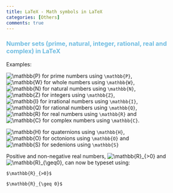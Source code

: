 ```yaml
---
title: LaTeX - Math symbols in LaTeX
categories: [Others]
comments: true
---
```


### <font color= 6FBCE1> Number sets (prime, natural, integer, rational, real and complex) in LaTeX</font>

Examples:

<p><img src="https://s0.wp.com/latex.php?latex=%5Cmathbb%7BP%7D&#038;bg=ffffff&#038;fg=000&#038;s=0&#038;c=20201002" alt="&#92;mathbb{P}" title="&#92;mathbb{P}" class="latex" /> for prime numbers using <code>\mathbb{P}</code>,<br><img src="https://s0.wp.com/latex.php?latex=%5Cmathbb%7BW%7D&#038;bg=ffffff&#038;fg=000&#038;s=0&#038;c=20201002" alt="&#92;mathbb{W}" title="&#92;mathbb{W}" class="latex" /> for whole numbers using <code>\mathbb{W}</code>,<br><img src="https://s0.wp.com/latex.php?latex=%5Cmathbb%7BN%7D&#038;bg=ffffff&#038;fg=000&#038;s=0&#038;c=20201002" alt="&#92;mathbb{N}" title="&#92;mathbb{N}" class="latex" /> for natural numbers using <code>\mathbb{N}</code>,<br><img src="https://s0.wp.com/latex.php?latex=%5Cmathbb%7BZ%7D&#038;bg=ffffff&#038;fg=000&#038;s=0&#038;c=20201002" alt="&#92;mathbb{Z}" title="&#92;mathbb{Z}" class="latex" /> for integers using <code>\mathbb{Z}</code>,<br><img src="https://s0.wp.com/latex.php?latex=%5Cmathbb%7BI%7D&#038;bg=ffffff&#038;fg=000&#038;s=0&#038;c=20201002" alt="&#92;mathbb{I}" title="&#92;mathbb{I}" class="latex" /> for irrational numbers using <code>\mathbb{I}</code>,<br><img src="https://s0.wp.com/latex.php?latex=%5Cmathbb%7BQ%7D&#038;bg=ffffff&#038;fg=000&#038;s=0&#038;c=20201002" alt="&#92;mathbb{Q}" title="&#92;mathbb{Q}" class="latex" /> for rational numbers using <code>\mathbb{Q}</code>,<br><img src="https://s0.wp.com/latex.php?latex=%5Cmathbb%7BR%7D&#038;bg=ffffff&#038;fg=000&#038;s=0&#038;c=20201002" alt="&#92;mathbb{R}" title="&#92;mathbb{R}" class="latex" /> for real numbers using <code>\mathbb{R}</code> and<br><img src="https://s0.wp.com/latex.php?latex=%5Cmathbb%7BC%7D&#038;bg=ffffff&#038;fg=000&#038;s=0&#038;c=20201002" alt="&#92;mathbb{C}" title="&#92;mathbb{C}" class="latex" /> for complex numbers using <code>\mathbb{C}</code>.</p>
<p><img src="https://s0.wp.com/latex.php?latex=%5Cmathbb%7BH%7D&#038;bg=ffffff&#038;fg=000&#038;s=0&#038;c=20201002" alt="&#92;mathbb{H}" title="&#92;mathbb{H}" class="latex" /> for quaternions using <code>\mathbb{H}</code>,<br><img src="https://s0.wp.com/latex.php?latex=%5Cmathbb%7BO%7D&#038;bg=ffffff&#038;fg=000&#038;s=0&#038;c=20201002" alt="&#92;mathbb{O}" title="&#92;mathbb{O}" class="latex" /> for octonions using <code>\mathbb{O}</code> and<br><img src="https://s0.wp.com/latex.php?latex=%5Cmathbb%7BS%7D&#038;bg=ffffff&#038;fg=000&#038;s=0&#038;c=20201002" alt="&#92;mathbb{S}" title="&#92;mathbb{S}" class="latex" /> for sedenions using <code>\mathbb{S}</code></p>
<p>Positive and non-negative real numbers, <img src="https://s0.wp.com/latex.php?latex=%5Cmathbb%7BR%7D_%7B%3E0%7D&#038;bg=ffffff&#038;fg=000&#038;s=0&#038;c=20201002" alt="&#92;mathbb{R}_{&gt;0}" title="&#92;mathbb{R}_{&gt;0}" class="latex" /> and <img src="https://s0.wp.com/latex.php?latex=%5Cmathbb%7BR%7D_%7B%5Cgeq0%7D&#038;bg=ffffff&#038;fg=000&#038;s=0&#038;c=20201002" alt="&#92;mathbb{R}_{&#92;geq0}" title="&#92;mathbb{R}_{&#92;geq0}" class="latex" />, can now be typeset using:</p>
<code>$\mathbb{R}_{&gt;0}$ <br/>
$\mathbb{R}_{\geq 0}$
